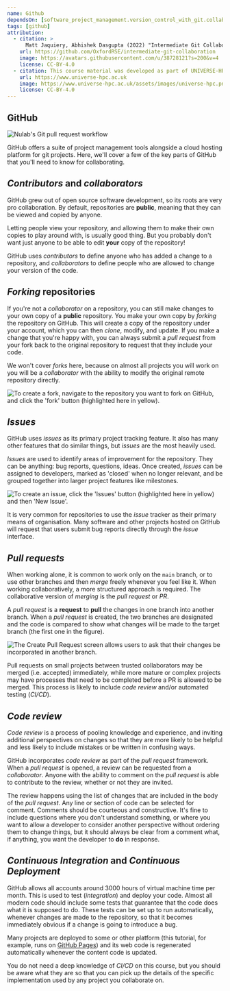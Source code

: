 ```yaml
---
name: Github
dependsOn: [software_project_management.version_control_with_git.collaboration]
tags: [github]
attribution:
  - citation: >
      Matt Jaquiery, Abhishek Dasgupta (2022) "Intermediate Git Collaboration"
    url: https://github.com/OxfordRSE/intermediate-git-collaboration
    image: https://avatars.githubusercontent.com/u/38728121?s=200&v=4
    license: CC-BY-4.0
  - citation: This course material was developed as part of UNIVERSE-HPC, which is funded through the SPF ExCALIBUR programme under grant number EP/W035731/1
    url: https://www.universe-hpc.ac.uk
    image: https://www.universe-hpc.ac.uk/assets/images/universe-hpc.png
    license: CC-BY-4.0
---
```


## GitHub

![[Nulab's](https://nulab.com/learn/software-development/git-tutorial/git-collaboration/) Git pull request workflow](fig/pull_request.png)

GitHub offers a suite of project management tools alongside a cloud hosting
platform for git projects. Here, we'll cover a few of the key parts of
GitHub that you'll need to know for collaborating.

## _Contributors_ and _collaborators_

GitHub grew out of open source software development, so its roots are very
pro collaboration. By default, repositories are **public**, meaning that they
can be viewed and copied by anyone.

Letting people view your repository, and allowing them to make their own copies
to play around with, is usually good thing. But you probably don't want just
anyone to be able to edit **your** copy of the repository!

GitHub uses _contributors_ to define anyone who has added a change to a
repository, and _collaborators_ to define people who are allowed to change your
version of the code.

## _Forking_ repositories

If you're not a _collaborator_ on a repository, you can still make changes to
your own copy of a **public** repository. You make your own copy by _forking_
the repository on GitHub. This will create a copy of the repository under your
account, which you can then _clone_, modify, and update. If you make a change
that you're happy with, you can always submit a _pull request_ from your fork
back to the original repository to request that they include your code.

We won't cover _forks_ here, because on almost all projects you will work on
you will be a _collaborator_ with the ability to modify the original remote
repository directly.

![To create a fork, navigate to the repository you want to fork on GitHub, and click the 'fork' button (highlighted here in yellow).](fig/github-fork.png)

## _Issues_

GitHub uses _issues_ as its primary project tracking feature. It also has
many other features that do similar things, but _issues_ are the most heavily
used.

_Issues_ are used to identify areas of improvement for the repository. They
can be anything: bug reports, questions, ideas. Once created, _issues_ can be
assigned to developers, marked as 'closed' when no longer relevant, and be
grouped together into larger project features like milestones.

![To create an issue, click the 'Issues' button (highlighted here in yellow) and then 'New Issue'.](fig/github-issues.png)

It is very common for repositories to use the _issue_ tracker as their primary
means of organisation. Many software and other projects hosted on GitHub will
request that users submit bug reports directly through the _issue_ interface.

## _Pull requests_

When working alone, it is common to work only on the `main` branch, or to use
other branches and then _merge_ freely whenever you feel like it. When working
collaboratively, a more structured approach is required. The collaborative
version of _merging_ is the _pull request_ or _PR_.

A _pull request_ is a **request** to **pull** the changes in one branch into
another branch. When a _pull request_ is created, the two branches are
designated and the code is compared to show what changes will be made to the
target branch (the first one in the figure).

![The Create Pull Request screen allows users to ask that their changes be incorporated in another branch.](fig/github-pr.png)

Pull requests on small projects between trusted collaborators may be merged
(i.e. accepted) immediately, while more mature or complex projects may have
processes that need to be completed before a PR is allowed to be merged.
This process is likely to include _code review_ and/or automated testing
(_CI/CD_).

## _Code review_

_Code review_ is a process of pooling knowledge and experience, and inviting
additional perspectives on changes so that they are more likely to be helpful
and less likely to include mistakes or be written in confusing ways.

GitHub incorporates _code review_ as part of the _pull request_ framework.
When a _pull request_ is opened, a review can be requested from a
_collaborator_. Anyone with the ability to comment on the _pull request_ is
able to contribute to the review, whether or not they are invited.

The review happens using the list of changes that are included in the body
of the _pull request_. Any line or section of code can be selected for comment.
Comments should be courteous and constructive. It's fine to include questions
where you don't understand something, or where you want to allow a developer
to consider another perspective without ordering them to change things, but
it should always be clear from a comment what, if anything, you want the
developer to **do** in response.

## _Continuous Integration_ and _Continuous Deployment_

GitHub allows all accounts around 3000 hours of virtual machine time per month.
This is used to test (_integration_) and deploy your code. Almost all modern
code should include some tests that guarantee that the code does what it is
supposed to do. These tests can be set up to run automatically, whenever changes
are made to the repository, so that it becomes immediately obvious if a change
is going to introduce a bug.

Many projects are deployed to some or other platform (this tutorial, for
example, runs on [GitHub Pages](https://pages.github.com/)) and its web code
is regenerated automatically whenever the content code is updated.

You do not need a deep knowledge of _CI/CD_ on this course, but you should
be aware what they are so that you can pick up the details of the specific
implementation used by any project you collaborate on.
